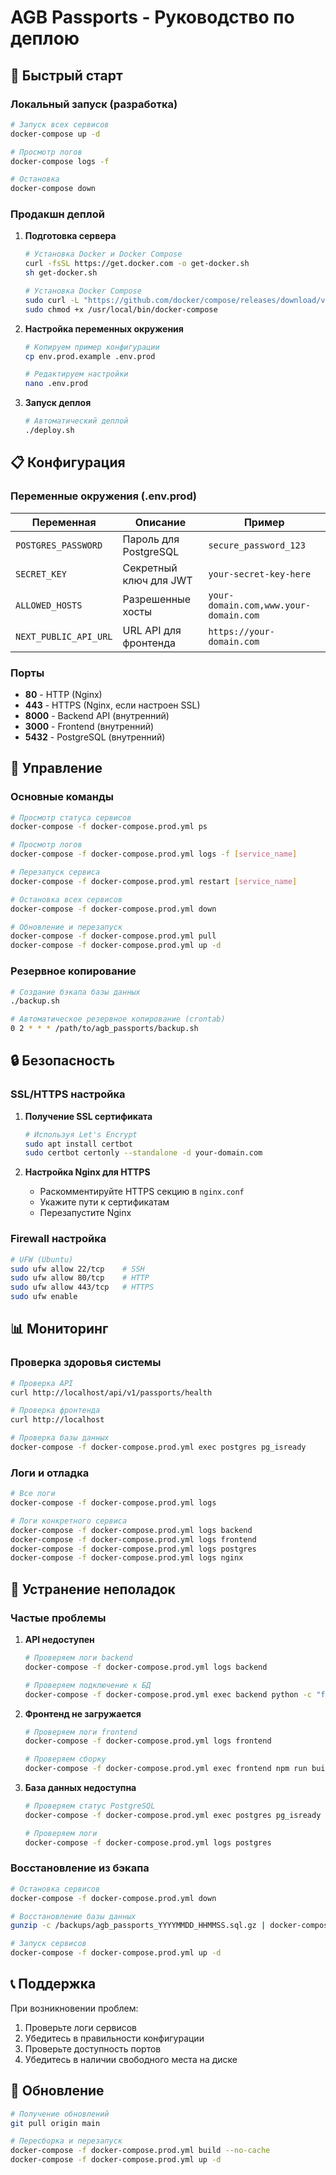 # AGB Passports - Руководство по деплою

## 🚀 Быстрый старт

### Локальный запуск (разработка)
```bash
# Запуск всех сервисов
docker-compose up -d

# Просмотр логов
docker-compose logs -f

# Остановка
docker-compose down
```

### Продакшн деплой

1. **Подготовка сервера**
   ```bash
   # Установка Docker и Docker Compose
   curl -fsSL https://get.docker.com -o get-docker.sh
   sh get-docker.sh
   
   # Установка Docker Compose
   sudo curl -L "https://github.com/docker/compose/releases/download/v2.20.0/docker-compose-$(uname -s)-$(uname -m)" -o /usr/local/bin/docker-compose
   sudo chmod +x /usr/local/bin/docker-compose
   ```

2. **Настройка переменных окружения**
   ```bash
   # Копируем пример конфигурации
   cp env.prod.example .env.prod
   
   # Редактируем настройки
   nano .env.prod
   ```

3. **Запуск деплоя**
   ```bash
   # Автоматический деплой
   ./deploy.sh
   ```

## 📋 Конфигурация

### Переменные окружения (.env.prod)

| Переменная | Описание | Пример |
|------------|----------|---------|
| `POSTGRES_PASSWORD` | Пароль для PostgreSQL | `secure_password_123` |
| `SECRET_KEY` | Секретный ключ для JWT | `your-secret-key-here` |
| `ALLOWED_HOSTS` | Разрешенные хосты | `your-domain.com,www.your-domain.com` |
| `NEXT_PUBLIC_API_URL` | URL API для фронтенда | `https://your-domain.com` |

### Порты

- **80** - HTTP (Nginx)
- **443** - HTTPS (Nginx, если настроен SSL)
- **8000** - Backend API (внутренний)
- **3000** - Frontend (внутренний)
- **5432** - PostgreSQL (внутренний)

## 🔧 Управление

### Основные команды

```bash
# Просмотр статуса сервисов
docker-compose -f docker-compose.prod.yml ps

# Просмотр логов
docker-compose -f docker-compose.prod.yml logs -f [service_name]

# Перезапуск сервиса
docker-compose -f docker-compose.prod.yml restart [service_name]

# Остановка всех сервисов
docker-compose -f docker-compose.prod.yml down

# Обновление и перезапуск
docker-compose -f docker-compose.prod.yml pull
docker-compose -f docker-compose.prod.yml up -d
```

### Резервное копирование

```bash
# Создание бэкапа базы данных
./backup.sh

# Автоматическое резервное копирование (crontab)
0 2 * * * /path/to/agb_passports/backup.sh
```

## 🔒 Безопасность

### SSL/HTTPS настройка

1. **Получение SSL сертификата**
   ```bash
   # Используя Let's Encrypt
   sudo apt install certbot
   sudo certbot certonly --standalone -d your-domain.com
   ```

2. **Настройка Nginx для HTTPS**
   - Раскомментируйте HTTPS секцию в `nginx.conf`
   - Укажите пути к сертификатам
   - Перезапустите Nginx

### Firewall настройка

```bash
# UFW (Ubuntu)
sudo ufw allow 22/tcp    # SSH
sudo ufw allow 80/tcp    # HTTP
sudo ufw allow 443/tcp   # HTTPS
sudo ufw enable
```

## 📊 Мониторинг

### Проверка здоровья системы

```bash
# Проверка API
curl http://localhost/api/v1/passports/health

# Проверка фронтенда
curl http://localhost

# Проверка базы данных
docker-compose -f docker-compose.prod.yml exec postgres pg_isready
```

### Логи и отладка

```bash
# Все логи
docker-compose -f docker-compose.prod.yml logs

# Логи конкретного сервиса
docker-compose -f docker-compose.prod.yml logs backend
docker-compose -f docker-compose.prod.yml logs frontend
docker-compose -f docker-compose.prod.yml logs postgres
docker-compose -f docker-compose.prod.yml logs nginx
```

## 🚨 Устранение неполадок

### Частые проблемы

1. **API недоступен**
   ```bash
   # Проверяем логи backend
   docker-compose -f docker-compose.prod.yml logs backend
   
   # Проверяем подключение к БД
   docker-compose -f docker-compose.prod.yml exec backend python -c "from backend.database import get_db; print('DB OK')"
   ```

2. **Фронтенд не загружается**
   ```bash
   # Проверяем логи frontend
   docker-compose -f docker-compose.prod.yml logs frontend
   
   # Проверяем сборку
   docker-compose -f docker-compose.prod.yml exec frontend npm run build
   ```

3. **База данных недоступна**
   ```bash
   # Проверяем статус PostgreSQL
   docker-compose -f docker-compose.prod.yml exec postgres pg_isready
   
   # Проверяем логи
   docker-compose -f docker-compose.prod.yml logs postgres
   ```

### Восстановление из бэкапа

```bash
# Остановка сервисов
docker-compose -f docker-compose.prod.yml down

# Восстановление базы данных
gunzip -c /backups/agb_passports_YYYYMMDD_HHMMSS.sql.gz | docker-compose -f docker-compose.prod.yml exec -T postgres psql -U postgres -d agb_passports

# Запуск сервисов
docker-compose -f docker-compose.prod.yml up -d
```

## 📞 Поддержка

При возникновении проблем:

1. Проверьте логи сервисов
2. Убедитесь в правильности конфигурации
3. Проверьте доступность портов
4. Убедитесь в наличии свободного места на диске

## 🔄 Обновление

```bash
# Получение обновлений
git pull origin main

# Пересборка и перезапуск
docker-compose -f docker-compose.prod.yml build --no-cache
docker-compose -f docker-compose.prod.yml up -d
```
